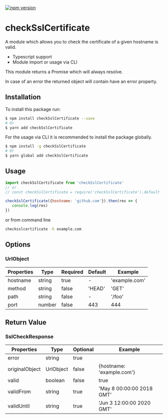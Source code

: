 [![npm version](https://img.shields.io/npm/v/checksslcertificate.svg?style=flat)](https://npmjs.org/package/checksslcertificate "View this project on npm")
# checkSslCertificate

A module which allows you to check the certificate of a given hostname is valid.

- Typescript support 
- Module import or usage via CLI

This module returns a Promise which will always resolve.

In case of an error the returned object will contain have an error property.

## Installation
To install this package run:
```bash
$ npm install checkSslCertificate --save 
# Or
$ yarn add checkSslCertificate
```
For the usage via CLI it is recommended to install the package globally.
```bash
$ npm install -g checkSslCertificate
# Or
$ yarn global add checkSslCertificate
```

## Usage
```js
import checkSslCertificate from 'checkSslCertificate'
// or 
// const checkSslCertificate = require('checkSslCertificate').default

checkSslCertificate({hostname: 'github.com'}).then(res => {
   console.log(res)
})
```
or from command line
```bash
checksslcertificate -h example.com 
```

## Options
### UrlObject

| Properties | Type   | Required | Default | Example       |
|----------- | ------ | -------- | ------- | ------------- |
| hostname   | string | true     | -       | 'example.com' |
| method     | string | false    | 'HEAD'  | 'GET'         |
| path       | string | false    | -       | '/foo'        |
| port       | number | false    | 443     | 444           |

## Return Value
### SslCheckResponse

| Properties     | Type      | Optional | Example                    |
|--------------- | --------- | -------- | -------------------------- |
| error          | string    | true     |                            |
| originalObject | UrlObject | false    | {hostname: 'example.com'}  |
| valid          | boolean   | false    | true                       |
| validFrom      | string    | true     | 'May  8 00:00:00 2018 GMT' |
| validUntil     | string    | true     | 'Jun  3 12:00:00 2020 GMT' |
